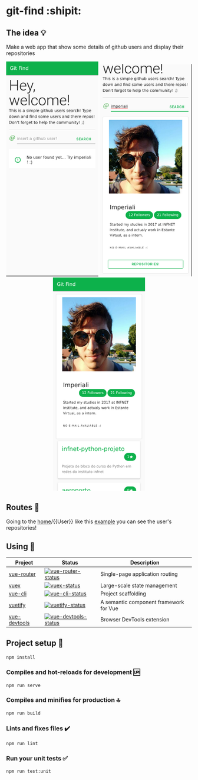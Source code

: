 # git-find :shipit:

## The idea :bulb:

Make a web app that show some details of github users and display their repositories

<p align="center">
    <img src="src/assets/home_print.png" width="250">
    <img src="src/assets/user_card_display.png" width="250">
    <img src="src/assets/user_repos1.png" width="250">
</p>

## Routes :vertical_traffic_light:

Going to the [home](http://git-find.firebaseapp.com)/{{User}} like this [example](http://git-find.firebaseapp.com/imperiali) you can see the user's repositories!

## Using :flashlight:

| Project | Status | Description |
|---------|--------|-------------|
| [vue-router]          | [![vue-router-status]][vue-router-package] | Single-page application routing |
| [vuex]                | [![vuex-status]][vuex-package] | Large-scale state management |
| [vue-cli]             | [![vue-cli-status]][vue-cli-package] | Project scaffolding |
| [vuetify]             | [![vuetify-status]][vuetify-package] | A semantic component framework for Vue |
| [vue-devtools]        | [![vue-devtools-status]][vue-devtools-package] | Browser DevTools extension |

[vue-router]: https://github.com/vuejs/vue-router
[vuetify]: https://github.com/vuetifyjs/vuetify
[vuex]: https://github.com/vuejs/vuex
[vue-cli]: https://github.com/vuejs/vue-cli
[vue-devtools]:  https://github.com/vuejs/vue-devtools

[vue-router-status]: https://img.shields.io/npm/v/vue-router.svg
[vuex-status]: https://img.shields.io/npm/v/vuex.svg
[vuetify-status]: https://img.shields.io/npm/v/vuetify.svg
[vue-cli-status]: https://img.shields.io/npm/v/@vue/cli.svg
[vue-devtools-status]: https://img.shields.io/chrome-web-store/v/nhdogjmejiglipccpnnnanhbledajbpd.svg

[vue-router-package]: https://npmjs.com/package/vue-router
[vuex-package]: https://npmjs.com/package/vuex
[vuetify-package]: https://npmjs.com/package/vuetify
[vue-cli-package]: https://npmjs.com/package/@vue/cli
[vue-devtools-package]: https://chrome.google.com/webstore/detail/vuejs-devtools/nhdogjmejiglipccpnnnanhbledajbpd


## 

## Project setup :hammer:
```
npm install
```

### Compiles and hot-reloads for development :up:
```
npm run serve
```

### Compiles and minifies for production :top:
```
npm run build
```

### Lints and fixes files :heavy_check_mark:
```
npm run lint
```

### Run your unit tests :white_check_mark:
```
npm run test:unit
```
